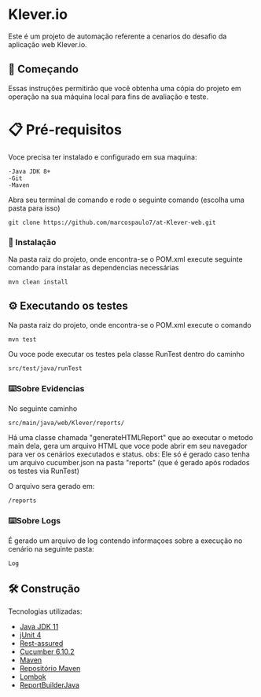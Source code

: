# Klever.io

Este é um projeto de automação referente a cenarios do desafio da aplicação web Klever.io.


## 🚀 Começando

Essas instruções permitirão que você obtenha uma cópia do projeto em operação na sua máquina local para fins de avaliação e teste.


# 📋 Pré-requisitos

Voce precisa ter instalado e configurado em sua maquina:
```
-Java JDK 8+
-Git 
-Maven
```

Abra seu terminal de comando e rode o seguinte comando (escolha uma pasta para isso)
```
git clone https://github.com/marcospaulo7/at-Klever-web.git
```

### 🔧 Instalação

Na pasta raiz do projeto, onde encontra-se o POM.xml execute seguinte comando para instalar as dependencias necessárias

```
mvn clean install
```

## ⚙️ Executando os testes

Na pasta raiz do projeto, onde encontra-se o POM.xml execute o comando

```
mvn test
```
Ou voce pode executar os testes pela classe RunTest dentro do caminho

```
src/test/java/runTest
```

### ⌨️Sobre Evidencias

No seguinte caminho
```
src/main/java/web/Klever/reports/
```
Há uma classe chamada "generateHTMLReport" que ao executar o metodo main dela, gera um arquivo HTML que voce pode abrir em seu navegador para ver os 
cenários executados e status.
obs: Ele só é gerado caso tenha um arquivo cucumber.json na pasta "reports" (que é gerado após rodados os 
testes via RunTest)

O arquivo sera gerado em:
```
/reports
```

### ⌨️Sobre Logs

É gerado um arquivo de log contendo informaçoes sobre a execução no cenário na seguinte pasta:
```
Log
```


## 🛠️ Construção

Tecnologias utilizadas:

* [Java JDK 11](https://www.oracle.com/br/java/technologies/javase-downloads.html)
* [jUnit 4](https://junit.org/junit4/)
* [Rest-assured](https://rest-assured.io/)
* [Cucumber 6.10.2](https://cucumber.io/)
* [Maven](https://maven.apache.org/)
* [Repositório Maven](https://mvnrepository.com/)
* [Lombok](https://projectlombok.org/)
* [ReportBuilderJava](https://reportbuilderjava.rajatthareja.com/)

